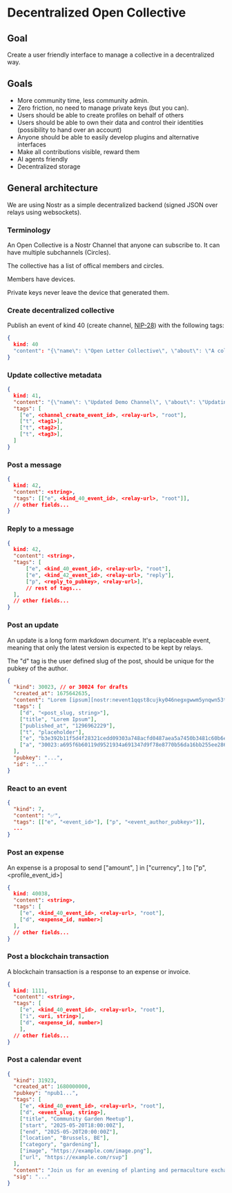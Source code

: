 # Decentralized Open Collective

## Goal

Create a user friendly interface to manage a collective in a decentralized way.

## Goals

- More community time, less community admin.
- Zero friction, no need to manage private keys (but you can).
- Users should be able to create profiles on behalf of others
- Users should be able to own their data and control their identities (possibility to hand over an account)
- Anyone should be able to easily develop plugins and alternative interfaces
- Make all contributions visible, reward them
- AI agents friendly
- Decentralized storage

## General architecture

We are using Nostr as a simple decentralized backend (signed JSON over relays using websockets).

### Terminology

An Open Collective is a Nostr Channel that anyone can subscribe to.
It can have multiple subchannels (Circles).

The collective has a list of offical members and circles.

Members have devices.

Private keys never leave the device that generated them.

### Create decentralized collective

Publish an event of kind 40 (create channel, [NIP-28](https://github.com/nostr-protocol/nips/blob/master/28.md)) with the following tags:

```json
{
  kind: 40
  "content": "{\"name\": \"Open Letter Collective\", \"about\": \"A collective to manage openletter.earth.\", \"picture\": \"https://openletter.earth/favicon.png\", \"relays\": [\"wss://nos.lol\", \"wss://nostr.mom\"]}",
}
```

### Update collective metadata

```json
{
  kind: 41,
  "content": "{\"name\": \"Updated Demo Channel\", \"about\": \"Updating a test channel.\", \"picture\": \"https://placekitten.com/201/201\", \"relays\": [\"wss://nos.lol\", \"wss://nostr.mom\"]}",
  "tags": [
    ["e", <channel_create_event_id>, <relay-url>, "root"],
    ["t", <tag1>],
    ["t", <tag2>],
    ["t", <tag3>],
  ]
}
```

### Post a message

```json
{
  kind: 42,
  "content": <string>,
  "tags": [["e", <kind_40_event_id>, <relay-url>, "root"]],
  // other fields...
}
```

### Reply to a message

```json
{
  kind: 42,
  "content": <string>,
  "tags": [
      ["e", <kind_40_event_id>, <relay-url>, "root"],
      ["e", <kind_42_event_id>, <relay-url>, "reply"],
      ["p", <reply_to_pubkey>, <relay-url>],
      // rest of tags...
  ],
  // other fields...
}
```

### Post an update

An update is a long form markdown document. It's a replaceable event, meaning that only the latest version is expected to be kept by relays.

The "d" tag is the user defined slug of the post, should be unique for the pubkey of the author.

```json
{
  "kind": 30023, // or 30024 for drafts
  "created_at": 1675642635,
  "content": "Lorem [ipsum][nostr:nevent1qqst8cujky046negxgwwm5ynqwn53t8aqjr6afd8g59nfqwxpdhylpcpzamhxue69uhhyetvv9ujuetcv9khqmr99e3k7mg8arnc9] dolor sit amet, consectetur adipiscing elit, sed do eiusmod tempor incididunt ut labore et dolore magna aliqua. Ut enim ad minim veniam, quis nostrud exercitation ullamco laboris nisi ut aliquip ex ea commodo consequat. Duis aute irure dolor in reprehenderit in voluptate velit esse cillum dolore eu fugiat nulla pariatur. Excepteur sint occaecat cupidatat non proident, sunt in culpa qui officia deserunt mollit anim id est laborum.\n\nRead more at nostr:naddr1qqzkjurnw4ksz9thwden5te0wfjkccte9ehx7um5wghx7un8qgs2d90kkcq3nk2jry62dyf50k0h36rhpdtd594my40w9pkal876jxgrqsqqqa28pccpzu.",
  "tags": [
    ["d", "<post_slug, string>"],
    ["title", "Lorem Ipsum"],
    ["published_at", "1296962229"],
    ["t", "placeholder"],
    ["e", "b3e392b11f5d4f28321cedd09303a748acfd0487aea5a7450b3481c60b6e4f87", "wss://relay.example.com"],
    ["a", "30023:a695f6b60119d9521934a691347d9f78e8770b56da16bb255ee286ddf9fda919:ipsum", "wss://relay.nostr.org"]
  ],
  "pubkey": "...",
  "id": "..."
}
```

### React to an event

```json
{
  "kind": 7,
  "content": "✅",
  "tags": [["e", "<event_id>"], ["p", "<event_author_pubkey>"]],
  ...
}
```

### Post an expense

An expense is a proposal to send ["amount", <number>] in ["currency", <string>] to ["p", <profile_event_id>]

```json
{
  kind: 40038,
  "content": <string>,
  "tags": [
    ["e", <kind_40_event_id>, <relay-url>, "root"],
    ["d", <expense_id, number>]
  ],
  // other fields...
}
```

### Post a blockchain transaction

A blockchain transaction is a response to an expense or invoice.

```json
{
  kind: 1111,
  "content": <string>,
  "tags": [
    ["e", <kind_40_event_id>, <relay-url>, "root"],
    ["i", <uri, string>],
    ["d", <expense_id, number>]
    ],
  // other fields...
}
```

### Post a calendar event

```json
{
  "kind": 31923,
  "created_at": 1680000000,
  "pubkey": "npub1...",
  "tags": [
    ["e", <kind_40_event_id>, <relay-url>, "root"],
    ["d", <event_slug, string>],
    ["title", "Community Garden Meetup"],
    ["start", "2025-05-20T18:00:00Z"],
    ["end", "2025-05-20T20:00:00Z"],
    ["location", "Brussels, BE"],
    ["category", "gardening"],
    ["image", "https://example.com/image.png"],
    ["url", "https://example.com/rsvp"]
  ],
  "content": "Join us for an evening of planting and permaculture exchange. Snacks provided.",
  "sig": "..."
}
```